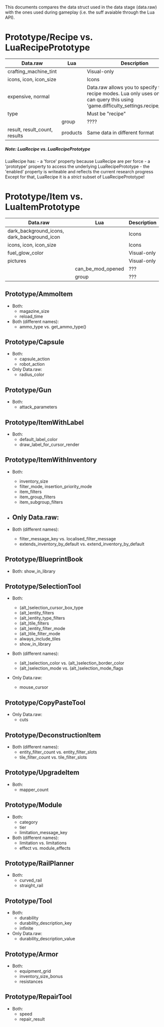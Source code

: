 This documents compares the data struct used in the data stage (data.raw) with the ones used during gameplay (i.e. the suff avaiable through the Lua API).

# Prototype/Recipe vs. LuaRecipePrototype

| Data.raw               	    | Lua                           	| Description 	                |
|-----------------------------  |--------------------------------	|----------------------------   |
| crafting_machine_tint  	    |                               	| Visual-only  	                |
| icons, icon, icon_size 	    |                               	| Icons        	                |
| expensive, normal        	    |                               	| Data.raw allows you to specify two recipe modes. Lua only uses one, Lua can query this using 'game.difficulty_settings.recipe_difficulty'                 |
| type                   	    |                               	| Must be "recipe" 	            |
|                        	    | group                         	| ????         	                |
| result, result_count, results	| products                          | Same data in different format |

##### Note: LuaRecipe vs. LuaRecipePrototype
LuaRecipe has:
    - a 'force' property because LuaRecipe are per force
    - a 'prototype' property to access the underlying LuaRecipePrototype
    - the 'enabled' property is writeable and reflects the current research progress
Except for that, LuaRecipe it is a *strict* subset of LuaRecipePrototype!


# Prototype/Item vs. LuaItemPrototype

| Data.raw               	| Lua                           	| Description 	                |
|------------------------	|--------------------------------	|----------------------------   |
| dark_background_icons, dark_background_icon  	|               | Icons       	                |
| icons, icon, icon_size 	|                               	| Icons        	                |
| fuel_glow_color        	|                               	| Visual-only                   |
| pictures                  |                               	| Visual-only 	                |
|                           | can_be_mod_opened                 | ??? 	                        |
|                           | group                             | ???        	                |


## Prototype/AmmoItem
- Both: 
    - magazine_size
    - reload_time
- Both (different names):
    - ammo_type vs. get_ammo_type()

## Prototype/Capsule
- Both: 
    - capsule_action
    - robot_action
- Only Data.raw: 
    - radius_color

## Prototype/Gun
- Both: 
    - attack_parameters

## Prototype/ItemWithLabel
- Both: 
    - default_label_color
    - draw_label_for_cursor_render

## Prototype/ItemWithInventory
- Both: 
    - inventory_size
    - filter_mode, insertion_priority_mode
    - item_filters
    - item_group_filters
    - item_subgroup_filters

- Only Data.raw: 
    - 
- Both (different names):
    * filter_message_key vs. localised_filter_message
    * extends_inventory_by_default vs. extend_inventory_by_default


## Prototype/BlueprintBook
- Both: show_in_library

## Prototype/SelectionTool
- Both:     
    - (alt_)selection_cursor_box_type
    - (alt_)entity_filters
    - (alt_)entity_type_filters
    - (alt_)tile_filters
    - (alt_)entity_filter_mode
    - (alt_)tile_filter_mode
    - always_include_tiles
    - show_in_library

- Both (different names):
    - (alt_)selection_color vs. (alt_)selection_border_color
    - (alt_)selection_mode vs. (alt_)selection_mode_flags

- Only Data.raw:
    - mouse_cursor 

## Prototype/CopyPasteTool
- Only Data.raw:
    - cuts

## Prototype/DeconstructionItem
- Both (different names):
    - entity_filter_count vs. entity_filter_slots
    - tile_filter_count vs. tile_filter_slots
 
## Prototype/UpgradeItem
- Both:
    - mapper_count

## Prototype/Module
- Both:
    - category
    - tier
    - limitation_message_key
- Both (different names):
    - limitation vs. limitations
    - effect vs. module_effects

## Prototype/RailPlanner
- Both:
    - curved_rail
    - straight_rail 

## Prototype/Tool
- Both:
    - durability
    - durability_description_key
    - infinite
- Only Data.raw:
    - durability_description_value

## Prototype/Armor
- Both:
    - equipment_grid
    - inventory_size_bonus
    - resistances

## Prototype/RepairTool
- Both:
    - speed
    - repair_result